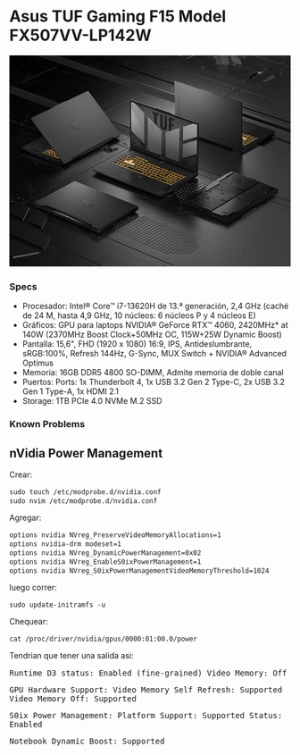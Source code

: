 # Asus TUF Gaming F15 Model FX507VV-LP142W

![F15](/images/asus_tuf_f15.jpg)

### Specs

- Procesador: 
Intel® Core™ i7-13620H de 13.ª generación, 2,4 GHz (caché de 24 M, hasta 4,9 GHz, 10 núcleos: 6 núcleos P y 4 núcleos E)
- Gráficos: 
GPU para laptops NVIDIA® GeForce RTX™ 4060, 2420MHz* at 140W (2370MHz Boost Clock+50MHz OC, 115W+25W Dynamic Boost)
- Pantalla: 
15,6", FHD (1920 x 1080) 16:9, IPS, Antideslumbrante, sRGB:100%, Refresh 144Hz, G-Sync, MUX Switch + NVIDIA® Advanced Optimus
- Memoria: 
16GB DDR5 4800 SO-DIMM, Admite memoria de doble canal
- Puertos:
Ports:
1x Thunderbolt 4, 1x USB 3.2 Gen 2 Type-C, 2x USB 3.2 Gen 1 Type-A, 1x HDMI 2.1
- Storage:
1TB PCIe 4.0 NVMe M.2 SSD


### Known Problems

## nVidia Power Management

Crear: 

```
sudo touch /etc/modprobe.d/nvidia.conf
sudo nvim /etc/modprobe.d/nvidia.conf

```

Agregar:

```
options nvidia NVreg_PreserveVideoMemoryAllocations=1
options nvidia-drm modeset=1
options nvidia NVreg_DynamicPowerManagement=0x02
options nvidia NVreg_EnableS0ixPowerManagement=1
options nvidia NVreg_S0ixPowerManagementVideoMemoryThreshold=1024

```
luego correr: 

```
sudo update-initramfs -u

```
Chequear:

```
cat /proc/driver/nvidia/gpus/0000:01:00.0/power

```

Tendrian que tener una salida asi:

<samp>
Runtime D3 status:          Enabled (fine-grained)
Video Memory:               Off

GPU Hardware Support:
 Video Memory Self Refresh: Supported
 Video Memory Off:          Supported

S0ix Power Management:
 Platform Support:          Supported
 Status:                    Enabled

Notebook Dynamic Boost:     Supported
</samp>





